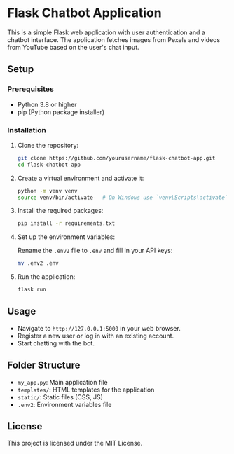 # Flask Chatbot Application

This is a simple Flask web application with user authentication and a chatbot interface. The application fetches images from Pexels and videos from YouTube based on the user's chat input.

## Setup

### Prerequisites

- Python 3.8 or higher
- pip (Python package installer)

### Installation

1. Clone the repository:

    ```bash
    git clone https://github.com/yourusername/flask-chatbot-app.git
    cd flask-chatbot-app
    ```

2. Create a virtual environment and activate it:

    ```bash
    python -m venv venv
    source venv/bin/activate   # On Windows use `venv\Scripts\activate`
    ```

3. Install the required packages:

    ```bash
    pip install -r requirements.txt
    ```

4. Set up the environment variables:

    Rename the `.env2` file to `.env` and fill in your API keys:

    ```bash
    mv .env2 .env
    ```

5. Run the application:

    ```bash
    flask run
    ```

## Usage

- Navigate to `http://127.0.0.1:5000` in your web browser.
- Register a new user or log in with an existing account.
- Start chatting with the bot.

## Folder Structure

- `my_app.py`: Main application file
- `templates/`: HTML templates for the application
- `static/`: Static files (CSS, JS)
- `.env2`: Environment variables file

## License

This project is licensed under the MIT License.
